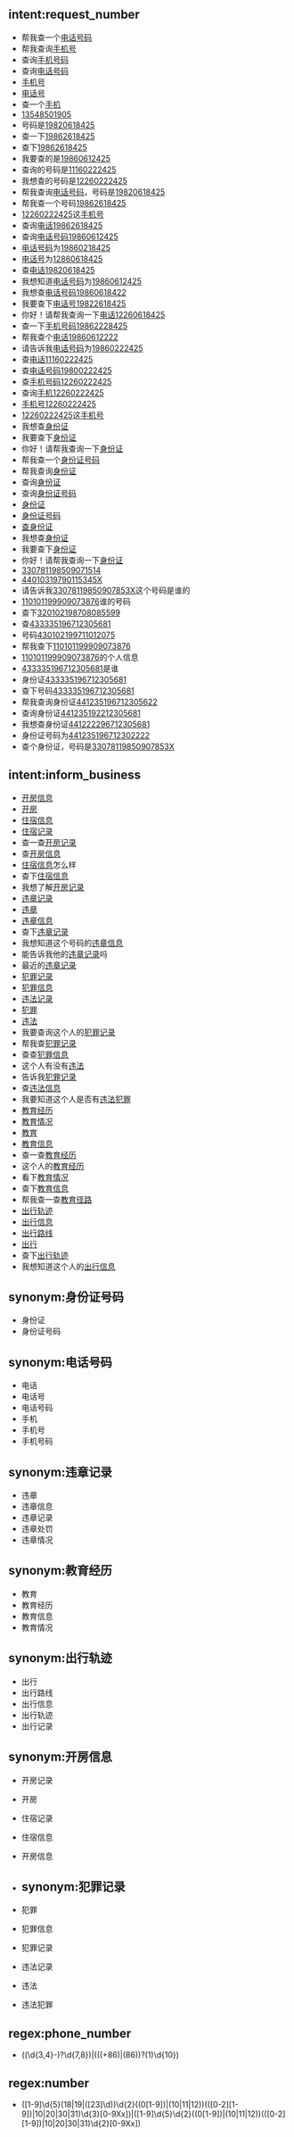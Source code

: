 ## intent:request_number
- 帮我查一个[电话号码](type)
- 帮我查询[手机号](type)
- 查询[手机号码](type)
- 查询[电话号码](type)
- [手机号](type)
- [电话号](type)
- 查一个[手机](type)
- [13548501905](number)
- 号码是[19820618425](number)
- 查一下[19862618425](number)
- 查下[19862618425](number)
- 我要查的是[19860612425](number)
- 查询的号码是[11160222425](number)
- 我想查的号码是[12260222425](number)
- 帮我查询[电话号码](type)，号码是[19820618425](number)
- 帮我查一个号码[19862618425](number)
- [12260222425](number)这[手机号](type)
- 查询[电话](type)[19862618425](number)
- 查询[电话号码](type)[19860612425](number)
- [电话号码](type)为[19860218425](number)
- [电话号](type)为[12860618425](number)
- 查[电话](type)[19820618425](number)
- 我想知道[电话号码](type)为[19860612425](number)
- 我想查[电话号码](type)[19860618422](number)
- 我要查下[电话号](type)[19822618425](number)
- 你好！请帮我查询一下[电话](type)[12260618425](number)
- 查一下[手机号码](type)[19862228425](number)
- 帮我查个[电话](type)[19860612222](number)
- 请告诉我[电话号码](type)为[19860222425](number)
- 查[电话](type)[11160222425](number)
- 查[电话号码](type)[19800222425](number)
- 查[手机号码](type)[12260222425](number)
- 查询[手机](type)[12260222425](number)
- [手机号](type)[12260222425](number)
- [12260222425](number)这[手机号](type)
- 我想查[身份证](type)
- 我要查下[身份证](type)
- 你好！请帮我查询一下[身份证](type)
- 帮我查一个[身份证号码](type)
- 帮我查询[身份证](type)
- 查询[身份证](type)
- 查询[身份证号码](type)
- [身份证](type)
- [身份证号码](type)
- [查身份证](type)
- 我想查[身份证](type)
- 我要查下[身份证](type)
- 你好！请帮我查询一下[身份证](type)
- [330781198509071514](number)
- [44010319790115345X](number)
- 请告诉我[33078119850907853X](number)这个号码是谁的
- [110101199909073876](number)谁的号码
- 查下[320102198708085599](number)
- 查[433335196712305681](number)
- 号码[430102199711012075](number)
- 帮我查下[110101199909073876](number)
- [110101199909073876](number)的个人信息
- [433335196712305681](number)是谁
- 身份证[433335196712305681](number)
- 查下号码[433335196712305681](number)
- 帮我查询身份证[441235196712305622](number)
- 查询身份证[441235192212305681](number)
- 我想查身份证[441222296712305681](number)
- 身份证号码为[441235196712302222](number)
- 查个身份证，号码是[33078119850907853X](number)

## intent:inform_business
- [开房信息](business)
- [开房](business)
- [住宿信息](business)
- [住宿记录](business)
- 查一查[开房记录](business)
- 查[开房信息](business)
- [住宿信息](business)怎么样
- 查下[住宿信息](business)
- 我想了解[开房记录](business)
- [违章记录](business)
- [违章](business)
- [违章信息](business)
- 查下[违章记录](business)
- 我想知道这个号码的[违章信息](business)
- 能告诉我他的[违章记录](business)吗
- 最近的[违章记录](business)
- [犯罪记录](business)
- [犯罪信息](business)
- [违法记录](business)
- [犯罪](business)
- [违法](business)
- 我要查询这个人的[犯罪记录](business)
- 帮我查[犯罪记录](business)
- 查查[犯罪信息](business)
- 这个人有没有[违法](business)
- 告诉我[犯罪记录](business)
- 查[违法信息](business)
- 我要知道这个人是否有[违法犯罪](business)
- [教育经历](business)
- [教育情况](business)
- [教育](business)
- [教育信息](business)
- 查一查[教育经历](business)
- 这个人的[教育经历](business)
- 看下[教育情况](business)
- 查下[教育信息](business)
- 帮我查一查[教育径路](business)
- [出行轨迹](business)
- [出行信息](business)
- [出行路线](business)
- [出行](business)
- 查下[出行轨迹](business)
- 我想知道这个人的[出行信息](business)

## synonym:身份证号码
- 身份证
- 身份证号码

## synonym:电话号码
- 电话
- 电话号
- 电话号码
- 手机
- 手机号
- 手机号码

## synonym:违章记录
- 违章
- 违章信息
- 违章记录
- 违章处罚
- 违章情况

## synonym:教育经历
- 教育
- 教育经历
- 教育信息
- 教育情况

## synonym:出行轨迹
- 出行
- 出行路线
- 出行信息
- 出行轨迹
- 出行记录

## synonym:开房信息
- 开房记录
- 开房
- 住宿记录
- 住宿信息
- 开房信息

- ## synonym:犯罪记录
- 犯罪
- 犯罪信息
- 犯罪记录
- 违法记录
- 违法
- 违法犯罪

## regex:phone_number
- ((\d{3,4}-)?\d{7,8})|(((\+86)|(86))?(1)\d{10})

## regex:number
- ([1-9]\d{5}(18|19|([23]\d))\d{2}((0[1-9])|(10|11|12))(([0-2][1-9])|10|20|30|31)\d{3}[0-9Xx])|([1-9]\d{5}\d{2}((0[1-9])|(10|11|12))(([0-2][1-9])|10|20|30|31)\d{2}[0-9Xx])